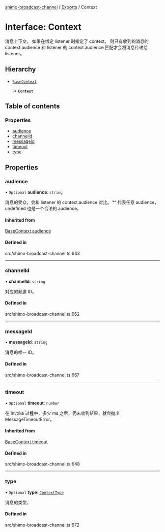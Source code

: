 [shimo-broadcast-channel](../README.md) / [Exports](../modules.md) / Context

# Interface: Context

消息上下文。
如果在绑定 listener 时指定了 context，
则只有收到的消息的 context.audience 和 listener 的 context.audience 匹配才会将消息传递给 listener。

## Hierarchy

- [`BaseContext`](BaseContext.md)

  ↳ **`Context`**

## Table of contents

### Properties

- [audience](Context.md#audience)
- [channelId](Context.md#channelid)
- [messageId](Context.md#messageid)
- [timeout](Context.md#timeout)
- [type](Context.md#type)

## Properties

### audience

• `Optional` **audience**: `string`

消息的受众，会和 listener 的 context.audience 对比。'*' 代表任意 audience，undefined 也是一个合法的 audience。

#### Inherited from

[BaseContext](BaseContext.md).[audience](BaseContext.md#audience)

#### Defined in

src/shimo-broadcast-channel.ts:643

___

### channelId

• **channelId**: `string`

对应的频道 ID。

#### Defined in

src/shimo-broadcast-channel.ts:662

___

### messageId

• **messageId**: `string`

消息的唯一 ID。

#### Defined in

src/shimo-broadcast-channel.ts:667

___

### timeout

• `Optional` **timeout**: `number`

在 Invoke 过程中，多少 ms 之后，仍未收到结果，就会抛出 MessageTimeoutError。

#### Inherited from

[BaseContext](BaseContext.md).[timeout](BaseContext.md#timeout)

#### Defined in

src/shimo-broadcast-channel.ts:648

___

### type

• `Optional` **type**: [`ContextType`](../enums/ContextType.md)

消息的类型。

#### Defined in

src/shimo-broadcast-channel.ts:672
